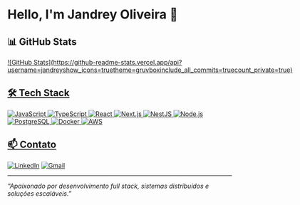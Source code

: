 # Hello, I'm Jandrey Oliveira 👋

## 📊 GitHub Stats

<div style="display: flex;">
    <a href="https://github.com/jandrey">
   ![GitHub Stats](https://github-readme-stats.vercel.app/api?username=jandrey<STATS_URL>show_icons=true<STATS_URL>theme=gruvbox<STATS_URL>include_all_commits=true<STATS_URL>count_private=true)
</div>




## 🛠️ Tech Stack
![JavaScript](https://img.shields.io/badge/-JavaScript-F7DF1E?style=flat&logo=javascript&logoColor=black)
![TypeScript](https://img.shields.io/badge/-TypeScript-3178C6?style=flat&logo=typescript&logoColor=white)
![React](https://img.shields.io/badge/-React-61DAFB?style=flat&logo=react&logoColor=black)
![Next.js](https://img.shields.io/badge/-Next.js-000000?style=flat&logo=next.js&logoColor=white)
![NestJS](https://img.shields.io/badge/-NestJS-E0234E?style=flat&logo=nestjs&logoColor=white)
![Node.js](https://img.shields.io/badge/-Node.js-339933?style=flat&logo=node.js&logoColor=white)
![PostgreSQL](https://img.shields.io/badge/-PostgreSQL-316192?style=flat&logo=postgresql&logoColor=white)
![Docker](https://img.shields.io/badge/-Docker-2496ED?style=flat&logo=docker&logoColor=white)
![AWS](https://img.shields.io/badge/-AWS-232F3E?style=flat&logo=amazon-aws&logoColor=white)


## 📫 Contato
[![LinkedIn](https://img.shields.io/badge/-LinkedIn-0077B5?style=flat&logo=linkedin&logoColor=white)](https://www.linkedin.com/in/jandrey/)
[![Gmail](https://img.shields.io/badge/-Gmail-D14836?style=flat&logo=gmail&logoColor=white)](mailto:jandrey@example.com)

---

*“Apaixonado por desenvolvimento full stack, sistemas distribuídos e soluções escaláveis.”*
